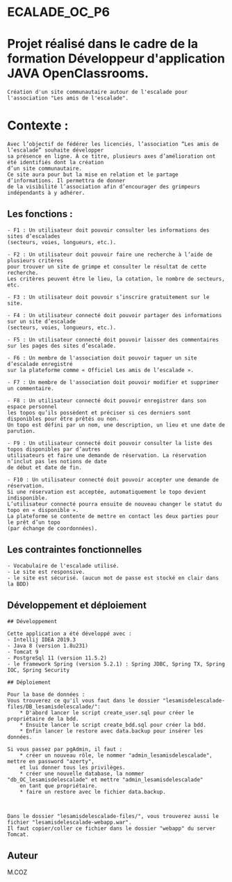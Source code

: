 # ECALADE_OC_P6

# Projet réalisé dans le cadre de la formation Développeur d'application JAVA OpenClassrooms.

	Création d'un site communautaire autour de l'escalade pour l'association "Les amis de l'escalade".

# Contexte :

	Avec l’objectif de fédérer les licenciés, l’association “Les amis de l’escalade” souhaite développer
	sa présence en ligne. À ce titre, plusieurs axes d’amélioration	ont été identifiés dont la création 
	d’un site communautaire.
	Ce site aura pour but la mise en relation et le partage d’informations. Il permettra de donner 
	de la visibilité l’association afin d’encourager des grimpeurs	indépendants à y adhérer.


## Les fonctions :

	- F1 : Un utilisateur doit pouvoir consulter les informations des sites	d’escalades
	(secteurs, voies, longueurs, etc.).

	- F2 : Un utilisateur doit pouvoir faire une recherche à l’aide de plusieurs critères 
	pour trouver un site de grimpe et consulter le résultat de cette recherche. 
	Les critères peuvent être le lieu, la cotation, le nombre de secteurs, etc.

	- F3 : Un utilisateur doit pouvoir s’inscrire gratuitement sur le site.

	- F4 : Un utilisateur connecté doit pouvoir partager des informations sur un site d’escalade
	(secteurs, voies, longueurs, etc.).

	- F5 : Un utilisateur connecté doit pouvoir laisser des commentaires sur les pages des sites d’escalade.

	- F6 : Un membre de l'association doit pouvoir taguer un site d’escalade enregistré 
	sur la plateforme comme « Officiel Les amis de l’escalade ».

	- F7 : Un membre de l'association doit pouvoir modifier et supprimer un commentaire.

	- F8 : Un utilisateur connecté doit pouvoir enregistrer dans son espace	personnel 
	les topos qu’ils possèdent et préciser si ces derniers sont disponibles pour être prêtés ou non.
	Un topo est défini par un nom, une description, un lieu et une date de parution.

	- F9 : Un utilisateur connecté doit pouvoir consulter la liste des topos disponibles par d’autres 
	utilisateurs et faire une demande de réservation. La réservation n’inclut pas les notions de date 
	de début et date de fin.

	- F10 : Un utilisateur connecté doit pouvoir accepter une demande de réservation.
	Si une réservation est acceptée, automatiquement le topo devient indisponible. 
	L’utilisateur connecté pourra ensuite de nouveau changer le statut du topo en « disponible ».
	La plateforme se contente de mettre en contact les deux parties pour le	prêt d’un topo 
	(par échange de coordonnées).

	
## Les contraintes fonctionnelles

	- Vocabulaire de l'escalade utilisé.
	- Le site est responsive.
	- le site est sécurisé. (aucun mot de passe est stocké en clair dans la BDD)
	
## Développement et déploiement
	
	## Développement

	Cette application a été développé avec :
	- Intellij IDEA 2019.3
	- Java 8 (version 1.8u231)
	- Tomcat 9
	- PostgreSql 11 (version 11.5.2)
	- le framework Spring (version 5.2.1) : Spring JDBC, Spring TX, Spring IOC, Spring Security
	
	## Déploiement
	
	Pour la base de données :
	Vous trouverez ce qu'il vous faut dans le dossier "lesamisdelescalade-files/DB_lesamisdelescalade/":
		* D'abord lancer le script create_user.sql pour créer le propriétaire de la bdd.
		* Ensuite lancer le script create_bdd.sql pour créer la bdd.
		* Enfin lancer le restore avec data.backup pour insérer les données.

	Si vous passez par pgAdmin, il faut :
		* créer un nouveau rôle, le nommer "admin_lesamisdelescalade", mettre en password "azerty", 
		et lui donner tous les privilèges.
		* créer une nouvelle database, la nommer "db_OC_lesamisdelescalade" et mettre "admin_lesamisdelescalade" 
		en tant que propriétaire.
		* faire un restore avec le fichier data.backup.



	Dans le dossier "lesamisdelescalade-files/", vous trouverez aussi le fichier "lesamisdelescalade-webapp.war".
	Il faut copier/coller ce fichier dans le dossier "webapp" du server Tomcat.


## Auteur

M.COZ 
